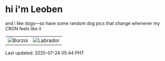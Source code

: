 # hi i'm Leoben

and i like dogs—so have some random dog pics that change whenever my CRON feels like it

|  |  |
|--------|----------|
| ![Borzoi](https://random-dog-vercel.vercel.app/api/random-borzoi?v=1753307086) | ![Labrador](https://random-dog-vercel.vercel.app/api/random-labrador?v=1753307086) |

Last updated: 2025-07-24 05:44 PHT
